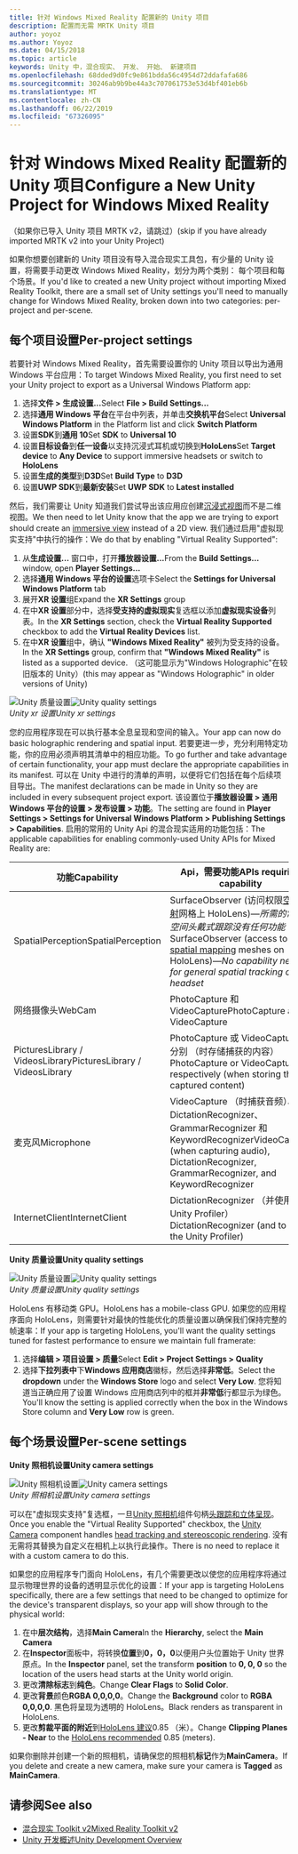 ```yaml
---
title: 针对 Windows Mixed Reality 配置新的 Unity 项目
description: 配置而无需 MRTK Unity 项目
author: yoyoz
ms.author: Yoyoz
ms.date: 04/15/2018
ms.topic: article
keywords: Unity 中，混合现实、 开发、 开始、 新建项目
ms.openlocfilehash: 68dded9d0fc9e861bdda56c4954d72ddafafa686
ms.sourcegitcommit: 30246ab9b9be44a3c707061753e53d4bf401eb6b
ms.translationtype: MT
ms.contentlocale: zh-CN
ms.lasthandoff: 06/22/2019
ms.locfileid: "67326095"
---
```

# <a name="configure-a-new-unity-project-for-windows-mixed-reality"></a><span data-ttu-id="c884d-104">针对 Windows Mixed Reality 配置新的 Unity 项目</span><span class="sxs-lookup"><span data-stu-id="c884d-104">Configure a New Unity Project for Windows Mixed Reality</span></span> 

<span data-ttu-id="c884d-105">（如果你已导入 Unity 项目 MRTK v2，请跳过）</span><span class="sxs-lookup"><span data-stu-id="c884d-105">(skip if you have already imported MRTK v2 into your Unity Project)</span></span>

<span data-ttu-id="c884d-106">如果你想要创建新的 Unity 项目没有导入混合现实工具包，有少量的 Unity 设置，将需要手动更改 Windows Mixed Reality，划分为两个类别： 每个项目和每个场景。</span><span class="sxs-lookup"><span data-stu-id="c884d-106">If you'd like to created a new Unity project without importing Mixed Reality Toolkit, there are a small set of Unity settings you'll need to manually change for Windows Mixed Reality, broken down into two categories: per-project and per-scene.</span></span>

## <a name="per-project-settings"></a><span data-ttu-id="c884d-107">每个项目设置</span><span class="sxs-lookup"><span data-stu-id="c884d-107">Per-project settings</span></span>

<span data-ttu-id="c884d-108">若要针对 Windows Mixed Reality，首先需要设置你的 Unity 项目以导出为通用 Windows 平台应用：</span><span class="sxs-lookup"><span data-stu-id="c884d-108">To target Windows Mixed Reality, you first need to set your Unity project to export as a Universal Windows Platform app:</span></span> 
1. <span data-ttu-id="c884d-109">选择**文件 > 生成设置...**</span><span class="sxs-lookup"><span data-stu-id="c884d-109">Select **File > Build Settings...**</span></span>
2. <span data-ttu-id="c884d-110">选择**通用 Windows 平台**在平台中列表，并单击**交换机平台**</span><span class="sxs-lookup"><span data-stu-id="c884d-110">Select **Universal Windows Platform** in the Platform list and click **Switch Platform**</span></span>
3. <span data-ttu-id="c884d-111">设置**SDK**到**通用 10**</span><span class="sxs-lookup"><span data-stu-id="c884d-111">Set **SDK** to **Universal 10**</span></span>
4. <span data-ttu-id="c884d-112">设置**目标设备**到**任一设备**以支持沉浸式耳机或切换到**HoloLens**</span><span class="sxs-lookup"><span data-stu-id="c884d-112">Set **Target device** to **Any Device** to support immersive headsets or switch to **HoloLens**</span></span>
5. <span data-ttu-id="c884d-113">设置**生成的类型**到**D3D**</span><span class="sxs-lookup"><span data-stu-id="c884d-113">Set **Build Type** to **D3D**</span></span>
6. <span data-ttu-id="c884d-114">设置**UWP SDK**到**最新安装**</span><span class="sxs-lookup"><span data-stu-id="c884d-114">Set **UWP SDK** to **Latest installed**</span></span>

<span data-ttu-id="c884d-115">然后，我们需要让 Unity 知道我们尝试导出该应用应创建[沉浸式视图](app-views.md)而不是二维视图。</span><span class="sxs-lookup"><span data-stu-id="c884d-115">We then need to let Unity know that the app we are trying to export should create an [immersive view](app-views.md) instead of a 2D view.</span></span> <span data-ttu-id="c884d-116">我们通过启用"虚拟现实支持"中执行的操作：</span><span class="sxs-lookup"><span data-stu-id="c884d-116">We do that by enabling "Virtual Reality Supported":</span></span>
1. <span data-ttu-id="c884d-117">从**生成设置...** 窗口中，打开**播放器设置...**</span><span class="sxs-lookup"><span data-stu-id="c884d-117">From the **Build Settings...** window, open **Player Settings...**</span></span>
2. <span data-ttu-id="c884d-118">选择**通用 Windows 平台的设置**选项卡</span><span class="sxs-lookup"><span data-stu-id="c884d-118">Select the **Settings for Universal Windows Platform** tab</span></span>
3. <span data-ttu-id="c884d-119">展开**XR 设置**组</span><span class="sxs-lookup"><span data-stu-id="c884d-119">Expand the **XR Settings** group</span></span>
4. <span data-ttu-id="c884d-120">在中**XR 设置**部分中，选择**受支持的虚拟现实**复选框以添加**虚拟现实设备**列表。</span><span class="sxs-lookup"><span data-stu-id="c884d-120">In the **XR Settings** section, check the **Virtual Reality Supported** checkbox to add the **Virtual Reality Devices** list.</span></span>
5. <span data-ttu-id="c884d-121">在中**XR 设置**组中，确认 **"Windows Mixed Reality"** 被列为受支持的设备。</span><span class="sxs-lookup"><span data-stu-id="c884d-121">In the **XR Settings** group, confirm that **"Windows Mixed Reality"** is listed as a supported device.</span></span> <span data-ttu-id="c884d-122">（这可能显示为"Windows Holographic"在较旧版本的 Unity）</span><span class="sxs-lookup"><span data-stu-id="c884d-122">(this may appear as "Windows Holographic" in older versions of Unity)</span></span>

<span data-ttu-id="c884d-123">![Unity 质量设置](images/getting-started-unity-quality-settings.jpg)</span><span class="sxs-lookup"><span data-stu-id="c884d-123">![Unity quality settings](images/getting-started-unity-quality-settings.jpg)</span></span><br>
<span data-ttu-id="c884d-124">*Unity xr 设置*</span><span class="sxs-lookup"><span data-stu-id="c884d-124">*Unity xr settings*</span></span>

<span data-ttu-id="c884d-125">您的应用程序现在可以执行基本全息呈现和空间的输入。</span><span class="sxs-lookup"><span data-stu-id="c884d-125">Your app can now do basic holographic rendering and spatial input.</span></span> <span data-ttu-id="c884d-126">若要更进一步，充分利用特定功能，你的应用必须声明其清单中的相应功能。</span><span class="sxs-lookup"><span data-stu-id="c884d-126">To go further and take advantage of certain functionality, your app must declare the appropriate capabilities in its manifest.</span></span> <span data-ttu-id="c884d-127">可以在 Unity 中进行的清单的声明，以便将它们包括在每个后续项目导出。</span><span class="sxs-lookup"><span data-stu-id="c884d-127">The manifest declarations can be made in Unity so they are included in every subsequent project export.</span></span> <span data-ttu-id="c884d-128">该设置位于**播放器设置 > 通用 Windows 平台的设置 > 发布设置 > 功能**。</span><span class="sxs-lookup"><span data-stu-id="c884d-128">The setting are found in **Player Settings > Settings for Universal Windows Platform > Publishing Settings > Capabilities**.</span></span> <span data-ttu-id="c884d-129">启用的常用的 Unity Api 的混合现实适用的功能包括：</span><span class="sxs-lookup"><span data-stu-id="c884d-129">The applicable capabilities for enabling commonly-used Unity APIs for Mixed Reality are:</span></span>

|  <span data-ttu-id="c884d-130">功能</span><span class="sxs-lookup"><span data-stu-id="c884d-130">Capability</span></span>  |  <span data-ttu-id="c884d-131">Api，需要功能</span><span class="sxs-lookup"><span data-stu-id="c884d-131">APIs requiring capability</span></span> | 
|----------|----------|
|  <span data-ttu-id="c884d-132">SpatialPerception</span><span class="sxs-lookup"><span data-stu-id="c884d-132">SpatialPerception</span></span>  |  <span data-ttu-id="c884d-133">SurfaceObserver (访问权限[空间映射](spatial-mapping.md)网格上 HoloLens)&mdash;*所需的常规空间头戴式跟踪没有任何功能*</span><span class="sxs-lookup"><span data-stu-id="c884d-133">SurfaceObserver (access to [spatial mapping](spatial-mapping.md) meshes on HoloLens)&mdash;*No capability needed for general spatial tracking of the headset*</span></span> | 
|  <span data-ttu-id="c884d-134">网络摄像头</span><span class="sxs-lookup"><span data-stu-id="c884d-134">WebCam</span></span>  |  <span data-ttu-id="c884d-135">PhotoCapture 和 VideoCapture</span><span class="sxs-lookup"><span data-stu-id="c884d-135">PhotoCapture and VideoCapture</span></span> | 
|  <span data-ttu-id="c884d-136">PicturesLibrary / VideosLibrary</span><span class="sxs-lookup"><span data-stu-id="c884d-136">PicturesLibrary / VideosLibrary</span></span>  |  <span data-ttu-id="c884d-137">PhotoCapture 或 VideoCapture，分别 （时存储捕获的内容）</span><span class="sxs-lookup"><span data-stu-id="c884d-137">PhotoCapture or VideoCapture, respectively (when storing the captured content)</span></span> | 
|  <span data-ttu-id="c884d-138">麦克风</span><span class="sxs-lookup"><span data-stu-id="c884d-138">Microphone</span></span>  |  <span data-ttu-id="c884d-139">VideoCapture （时捕获音频）、 DictationRecognizer、 GrammarRecognizer 和 KeywordRecognizer</span><span class="sxs-lookup"><span data-stu-id="c884d-139">VideoCapture (when capturing audio), DictationRecognizer, GrammarRecognizer, and KeywordRecognizer</span></span> | 
|  <span data-ttu-id="c884d-140">InternetClient</span><span class="sxs-lookup"><span data-stu-id="c884d-140">InternetClient</span></span>  |  <span data-ttu-id="c884d-141">DictationRecognizer （并使用 Unity Profiler）</span><span class="sxs-lookup"><span data-stu-id="c884d-141">DictationRecognizer (and to use the Unity Profiler)</span></span> | 

<span data-ttu-id="c884d-142">**Unity 质量设置**</span><span class="sxs-lookup"><span data-stu-id="c884d-142">**Unity quality settings**</span></span>

<span data-ttu-id="c884d-143">![Unity 质量设置](images/getting-started-unity-quality-settings.jpg)</span><span class="sxs-lookup"><span data-stu-id="c884d-143">![Unity quality settings](images/getting-started-unity-quality-settings.jpg)</span></span><br>
<span data-ttu-id="c884d-144">*Unity 质量设置*</span><span class="sxs-lookup"><span data-stu-id="c884d-144">*Unity quality settings*</span></span>

<span data-ttu-id="c884d-145">HoloLens 有移动类 GPU。</span><span class="sxs-lookup"><span data-stu-id="c884d-145">HoloLens has a mobile-class GPU.</span></span> <span data-ttu-id="c884d-146">如果您的应用程序面向 HoloLens，则需要针对最快的性能优化的质量设置以确保我们保持完整的帧速率：</span><span class="sxs-lookup"><span data-stu-id="c884d-146">If your app is targeting HoloLens, you'll want the quality settings tuned for fastest performance to ensure we maintain full framerate:</span></span>
1. <span data-ttu-id="c884d-147">选择**编辑 > 项目设置 > 质量**</span><span class="sxs-lookup"><span data-stu-id="c884d-147">Select **Edit > Project Settings > Quality**</span></span>
2. <span data-ttu-id="c884d-148">选择**下拉列表中**下**Windows 应用商店**徽标，然后选择**非常低**。</span><span class="sxs-lookup"><span data-stu-id="c884d-148">Select the **dropdown** under the **Windows Store** logo and select **Very Low**.</span></span> <span data-ttu-id="c884d-149">您将知道当正确应用了设置 Windows 应用商店列中的框并**非常低**行都显示为绿色。</span><span class="sxs-lookup"><span data-stu-id="c884d-149">You'll know the setting is applied correctly when the box in the Windows Store column and **Very Low** row is green.</span></span>

## <a name="per-scene-settings"></a><span data-ttu-id="c884d-150">每个场景设置</span><span class="sxs-lookup"><span data-stu-id="c884d-150">Per-scene settings</span></span>

<span data-ttu-id="c884d-151">**Unity 照相机设置**</span><span class="sxs-lookup"><span data-stu-id="c884d-151">**Unity camera settings**</span></span>

<span data-ttu-id="c884d-152">![Unity 照相机设置](images/Unitycamerasettings.png)</span><span class="sxs-lookup"><span data-stu-id="c884d-152">![Unity camera settings](images/Unitycamerasettings.png)</span></span><br>
<span data-ttu-id="c884d-153">*Unity 照相机设置*</span><span class="sxs-lookup"><span data-stu-id="c884d-153">*Unity camera settings*</span></span>

<span data-ttu-id="c884d-154">可以在"虚拟现实支持"复选框，一旦[Unity 照相机](camera-in-unity.md)组件句柄[头跟踪和立体呈现](rendering.md)。</span><span class="sxs-lookup"><span data-stu-id="c884d-154">Once you enable the "Virtual Reality Supported" checkbox, the [Unity Camera](camera-in-unity.md) component handles [head tracking and stereoscopic rendering](rendering.md).</span></span> <span data-ttu-id="c884d-155">没有无需将其替换为自定义在相机上以执行此操作。</span><span class="sxs-lookup"><span data-stu-id="c884d-155">There is no need to replace it with a custom camera to do this.</span></span>

<span data-ttu-id="c884d-156">如果您的应用程序专门面向 HoloLens，有几个需要更改以使您的应用程序将通过显示物理世界的设备的透明显示优化的设置：</span><span class="sxs-lookup"><span data-stu-id="c884d-156">If your app is targeting HoloLens specifically, there are a few settings that need to be changed to optimize for the device's transparent displays, so your app will show through to the physical world:</span></span>
1. <span data-ttu-id="c884d-157">在中**层次结构**，选择**Main Camera**</span><span class="sxs-lookup"><span data-stu-id="c884d-157">In the **Hierarchy**, select the **Main Camera**</span></span>
2. <span data-ttu-id="c884d-158">在**Inspector**面板中，将转换**位置**到**0，0，0**以便用户头位置始于 Unity 世界原点。</span><span class="sxs-lookup"><span data-stu-id="c884d-158">In the **Inspector** panel, set the transform **position** to **0, 0, 0** so the location of the users head starts at the Unity world origin.</span></span>
3. <span data-ttu-id="c884d-159">更改**清除标志**到**纯色**。</span><span class="sxs-lookup"><span data-stu-id="c884d-159">Change **Clear Flags** to **Solid Color**.</span></span>
4. <span data-ttu-id="c884d-160">更改**背景**颜色**RGBA 0,0,0,0**。</span><span class="sxs-lookup"><span data-stu-id="c884d-160">Change the **Background** color to **RGBA 0,0,0,0**.</span></span> <span data-ttu-id="c884d-161">黑色将呈现为透明的 HoloLens。</span><span class="sxs-lookup"><span data-stu-id="c884d-161">Black renders as transparent in HoloLens.</span></span>
5. <span data-ttu-id="c884d-162">更改**剪裁平面的附近**到[HoloLens 建议](camera-in-unity.md#clip-planes)0.85 （米）。</span><span class="sxs-lookup"><span data-stu-id="c884d-162">Change **Clipping Planes - Near** to the [HoloLens recommended](camera-in-unity.md#clip-planes) 0.85 (meters).</span></span>

<span data-ttu-id="c884d-163">如果你删除并创建一个新的照相机，请确保您的照相机**标记**作为**MainCamera**。</span><span class="sxs-lookup"><span data-stu-id="c884d-163">If you delete and create a new camera, make sure your camera is **Tagged** as **MainCamera**.</span></span>


## <a name="see-also"></a><span data-ttu-id="c884d-164">请参阅</span><span class="sxs-lookup"><span data-stu-id="c884d-164">See also</span></span>
* [<span data-ttu-id="c884d-165">混合现实 Toolkit v2</span><span class="sxs-lookup"><span data-stu-id="c884d-165">Mixed Reality Toolkit v2</span></span>](mrtk-getting-started.md)
* [<span data-ttu-id="c884d-166">Unity 开发概述</span><span class="sxs-lookup"><span data-stu-id="c884d-166">Unity Development Overview</span></span>](unity-development-overview.md)

